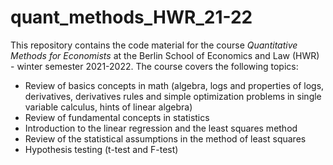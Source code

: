 # quant_methods_HWR_21-22

This repository contains the code material for the course *Quantitative Methods for Economists* at the Berlin School of Economics and Law (HWR) - winter semester 2021-2022. The course covers the following topics:

- Review of basics concepts in math (algebra, logs and properties of logs, derivatives, derivatives rules and simple optimization problems in single variable calculus, hints of linear algebra)
- Review of fundamental concepts in statistics
- Introduction to the linear regression and the least squares method
- Review of the statistical assumptions in the method of least squares
- Hypothesis testing (t-test and F-test)
